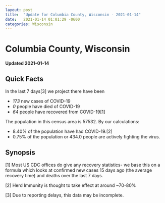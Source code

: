 ```yaml
---
layout: post
title:  "Update for Columbia County, Wisconsin - 2021-01-14"
date:   2021-01-14 01:01:29 -0600
categories: Wisconsin
---
```


# Columbia County, Wisconsin
#### Updated 2021-01-14

## Quick Facts

In the last 7 days[3] we project there have been
- *173* new cases of COVID-19
- *0* people have died of COVID-19
- *64* people have recovered from COVID-19[1]

The population in this census area is 57532. By our calculations:
- 8.40% of the population have had COVID-19.[2]
- 0.75% of the population or 434.0 people are actively fighting the virus.

## Synopsis




[1] Most US CDC offices do give any recovery statistics- we base this on a formula which looks at confirmed new cases
15 days ago (the average recovery time) and deaths over the last 7 days.

[2] Herd Immunity is thought to take effect at around ~70-80%

[3] Due to reporting delays, this data may be incomplete.
 
    